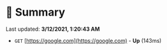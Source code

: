 # 📖 Summary
Last updated: **3/12/2021, 1:20:43 AM**

- `GET` [https://google.com](https://google.com) - **Up** (143ms)
